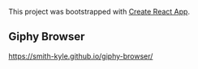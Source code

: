 This project was bootstrapped with [Create React App](https://github.com/facebook/create-react-app).

## Giphy Browser

https://smith-kyle.github.io/giphy-browser/
